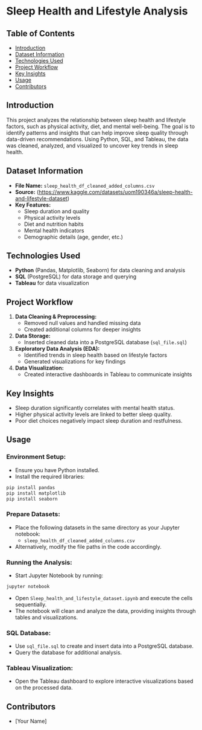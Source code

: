 # Sleep Health and Lifestyle Analysis

## Table of Contents
- [Introduction](#introduction)
- [Dataset Information](#dataset-information)
- [Technologies Used](#technologies-used)
- [Project Workflow](#project-workflow)
- [Key Insights](#key-insights)
- [Usage](#usage)
- [Contributors](#contributors)

## Introduction
This project analyzes the relationship between sleep health and lifestyle factors, such as physical activity, diet, and mental well-being. The goal is to identify patterns and insights that can help improve sleep quality through data-driven recommendations. Using Python, SQL, and Tableau, the data was cleaned, analyzed, and visualized to uncover key trends in sleep health.

## Dataset Information
- **File Name:** `sleep_health_df_cleaned_added_columns.csv`
- **Source:** (https://www.kaggle.com/datasets/uom190346a/sleep-health-and-lifestyle-dataset)
- **Key Features:**
  - Sleep duration and quality
  - Physical activity levels
  - Diet and nutrition habits
  - Mental health indicators
  - Demographic details (age, gender, etc.)

## Technologies Used
- **Python** (Pandas, Matplotlib, Seaborn) for data cleaning and analysis
- **SQL** (PostgreSQL) for data storage and querying
- **Tableau** for data visualization

## Project Workflow
1. **Data Cleaning & Preprocessing:**
   - Removed null values and handled missing data
   - Created additional columns for deeper insights
2. **Data Storage:**
   - Inserted cleaned data into a PostgreSQL database (`sql_file.sql`)
3. **Exploratory Data Analysis (EDA):**
   - Identified trends in sleep health based on lifestyle factors
   - Generated visualizations for key findings
4. **Data Visualization:**
   - Created interactive dashboards in Tableau to communicate insights

## Key Insights
- Sleep duration significantly correlates with mental health status.
- Higher physical activity levels are linked to better sleep quality.
- Poor diet choices negatively impact sleep duration and restfulness.

## Usage
### Environment Setup:
- Ensure you have Python installed.
- Install the required libraries:
```bash
pip install pandas
pip install matplotlib
pip install seaborn
```

### Prepare Datasets:
- Place the following datasets in the same directory as your Jupyter notebook:
  - `sleep_health_df_cleaned_added_columns.csv`
- Alternatively, modify the file paths in the code accordingly.

### Running the Analysis:
- Start Jupyter Notebook by running:
```bash
jupyter notebook
```
- Open `Sleep_health_and_lifestyle_dataset.ipynb` and execute the cells sequentially.
- The notebook will clean and analyze the data, providing insights through tables and visualizations.

### SQL Database:
- Use `sql_file.sql` to create and insert data into a PostgreSQL database.
- Query the database for additional analysis.

### Tableau Visualization:
- Open the Tableau dashboard to explore interactive visualizations based on the processed data.

## Contributors
- [Your Name]

